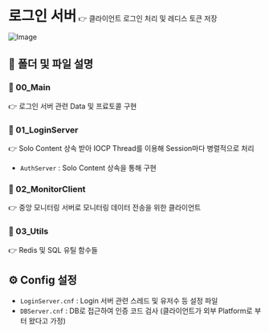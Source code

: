 <h1 style="display:inline">로그인 서버</h1> 👉 클라이언트 로그인 처리 및 레디스 토큰 저장 

![Image](https://github.com/user-attachments/assets/83a6f2c0-c3a6-40a4-85cc-1171aa6f4af5)

## 📂 폴더 및 파일 설명
  ### 📄 00_Main 
 👉 로그인 서버 관련 Data 및 프료토콜 구현

### 📄 01_LoginServer
 👉 Solo Content 상속 받아 IOCP Thread를 이용해 Session마다 병렬적으로 처리
- `AuthServer` : Solo Content 상속을 통해 구현
### 📄 02_MonitorClient
 👉  중앙 모니터링 서버로 모니터링 데이터 전송을 위한 클라이언트

### 📄 03_Utils
 👉  Redis 및 SQL 유틸 함수들

## ⚙️ Config 설정
- `LoginServer.cnf` : Login 서버 관련 스레드 및 유저수 등 설정 파일
- `DBServer.cnf` : DB로 접근하여 인증 코드 검사 (클라이언트가 외부 Platform로 부터 왔다고 가정)

